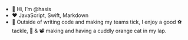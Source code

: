 - 👋 Hi, I’m @hasis
- ❤️ JavaScript, Swift, Markdown
- 🏸 Outside of writing code and making my teams tick, I enjoy a good ⚽ tackle, 🎵 & 📽️ making and having a cuddly orange cat in my lap. 
